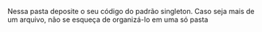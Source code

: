 Nessa pasta deposite o seu código do padrão singleton. Caso seja mais de um arquivo, não se esqueça de organizá-lo em uma só pasta

